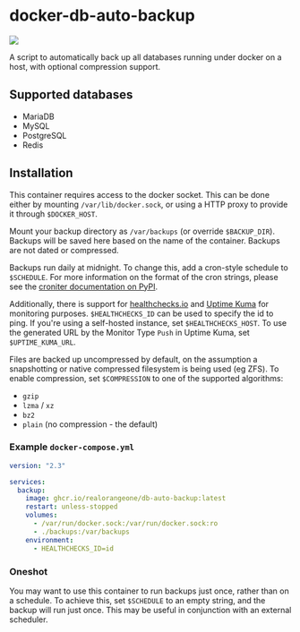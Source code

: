 # docker-db-auto-backup

![](https://github.com/RealOrangeOne/docker-db-auto-backup/workflows/CI/badge.svg)

A script to automatically back up all databases running under docker on a host, with optional compression support.

## Supported databases

- MariaDB
- MySQL
- PostgreSQL
- Redis

## Installation

This container requires access to the docker socket. This can be done either by mounting `/var/lib/docker.sock`, or using a HTTP proxy to provide it through `$DOCKER_HOST`.

Mount your backup directory as `/var/backups` (or override `$BACKUP_DIR`). Backups will be saved here based on the name of the container. Backups are not dated or compressed.

Backups run daily at midnight. To change this, add a cron-style schedule to `$SCHEDULE`. For more information on the format of the cron strings, please see the [croniter documentation on PyPI](https://pypi.org/project/croniter/).

Additionally, there is support for [healthchecks.io](https://healthchecks.io) and [Uptime Kuma](https://github.com/louislam/uptime-kuma/) for monitoring purposes. `$HEALTHCHECKS_ID` can be used to specify the id to ping. If you're using a self-hosted instance, set `$HEALTHCHECKS_HOST`. To use the generated URL by the Monitor Type `Push` in Uptime Kuma, set `$UPTIME_KUMA_URL`.

Files are backed up uncompressed by default, on the assumption a snapshotting or native compressed filesystem is being used (eg ZFS). To enable compression, set `$COMPRESSION` to one of the supported algorithms:

- `gzip`
- `lzma` / `xz`
- `bz2`
- `plain` (no compression - the default)

### Example `docker-compose.yml`

```yml
version: "2.3"

services:
  backup:
    image: ghcr.io/realorangeone/db-auto-backup:latest
    restart: unless-stopped
    volumes:
      - /var/run/docker.sock:/var/run/docker.sock:ro
      - ./backups:/var/backups
    environment:
      - HEALTHCHECKS_ID=id
```

### Oneshot

You may want to use this container to run backups just once, rather than on a schedule. To achieve this, set `$SCHEDULE` to an empty string, and the backup will run just once. This may be useful in conjunction with an external scheduler.
